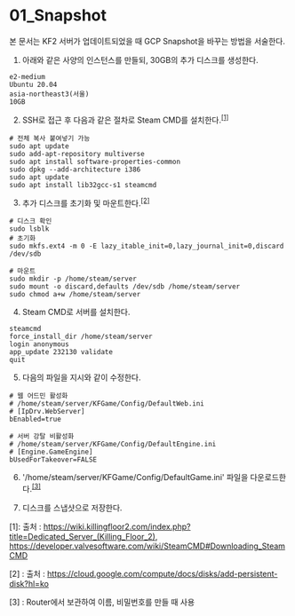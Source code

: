 01_Snapshot
=============

본 문서는 KF2 서버가 업데이트되었을 때 GCP Snapshot을 바꾸는 방법을 서술한다.  

1. 아래와 같은 사양의 인스턴스를 만들되, 30GB의 추가 디스크를 생성한다.  
```
e2-medium
Ubuntu 20.04
asia-northeast3(서울)
10GB
```

2. SSH로 접근 후 다음과 같은 절차로 Steam CMD를 설치한다.<sup>[[1]](#footnote_1)</sup>

```
# 전체 복사 붙여넣기 가능
sudo apt update
sudo add-apt-repository multiverse
sudo apt install software-properties-common
sudo dpkg --add-architecture i386
sudo apt update
sudo apt install lib32gcc-s1 steamcmd
```

3. 추가 디스크를 초기화 및 마운트한다.<sup>[[2]](#footnote_2)</sup>
```
# 디스크 확인
sudo lsblk
# 초기화
sudo mkfs.ext4 -m 0 -E lazy_itable_init=0,lazy_journal_init=0,discard /dev/sdb
```
```
# 마운트
sudo mkdir -p /home/steam/server
sudo mount -o discard,defaults /dev/sdb /home/steam/server
sudo chmod a+w /home/steam/server
```

4. Steam CMD로 서버를 설치한다.
```
steamcmd
force_install_dir /home/steam/server
login anonymous
app_update 232130 validate
quit
```

5. 다음의 파일을 지시와 같이 수정한다.
```
# 웹 어드민 활성화
# /home/steam/server/KFGame/Config/DefaultWeb.ini
# [IpDrv.WebServer]
bEnabled=true
```
```
# 서버 강탈 비활성화
# /home/steam/server/KFGame/Config/DefaultEngine.ini
# [Engine.GameEngine]
bUsedForTakeover=FALSE
```

6. '/home/steam/server/KFGame/Config/DefaultGame.ini' 파일을 다운로드한다.<sup>[[3]](#footnote_3)</sup>

7. 디스크를 스냅샷으로 저장한다.




<a name="footnote_1">[1]</a>: 출처 : https://wiki.killingfloor2.com/index.php?title=Dedicated_Server_(Killing_Floor_2), https://developer.valvesoftware.com/wiki/SteamCMD#Downloading_SteamCMD

<a name="footnote_2">[2] </a>: 출처 : https://cloud.google.com/compute/docs/disks/add-persistent-disk?hl=ko

<a name="footnote_3">[3] </a>: Router에서 보관하여 이름, 비밀번호를 만들 때 사용